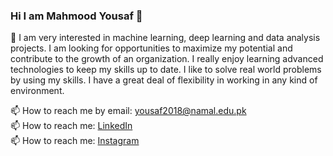 ### Hi I am Mahmood Yousaf 👋


 🔭 I am very interested in machine learning, deep learning and data analysis projects. I am looking for opportunities to maximize
my potential and contribute to the growth of an organization. I really enjoy learning advanced technologies to keep
my skills up to date. I like to solve real world problems by using my skills. I have a great deal of flexibility in working
in any kind of environment.</br>


 📫 How to reach me by email: yousaf2018@namal.edu.pk </br>
 📫 How to reach me: [LinkedIn](https://www.linkedin.com/in/mahmood-yousaf/)</br>
 📫 How to reach me: [Instagram](https://www.instagram.com/yousaf_mahmood/)</br>
